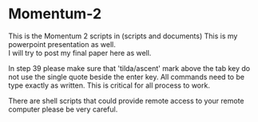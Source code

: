 # Momentum-2
This is the Momentum 2 scripts in (scripts and documents)
This is my powerpoint presentation as well.  
I will try to post my final paper here as well.

In step 39 please make sure that 'tilda/ascent' mark above the tab key do not use the single quote beside the enter key.
All commands need to be type exactly as written.  This is critical for all process to work.

There are shell scripts that could provide remote access to your remote computer please be very careful.
